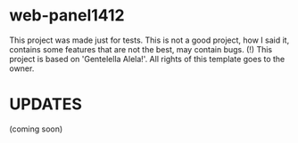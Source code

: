 # web-panel1412
This project was made just for tests. This is not a good project, how I said it, contains some features that are not the best, may contain bugs.
(!) This project is based on 'Gentelella Alela!'. All rights of this template goes to the owner.

# UPDATES
(coming soon)
